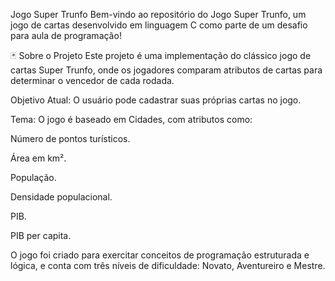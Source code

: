 Jogo Super Trunfo
Bem-vindo ao repositório do Jogo Super Trunfo, um jogo de cartas desenvolvido em linguagem C como parte de um desafio para aula de programação!

🃏 Sobre o Projeto
Este projeto é uma implementação do clássico jogo de cartas Super Trunfo, onde os jogadores comparam atributos de cartas para determinar o vencedor de cada rodada.

Objetivo Atual: O usuário pode cadastrar suas próprias cartas no jogo.

Tema: O jogo é baseado em Cidades, com atributos como:

Número de pontos turísticos.

Área em km².

População.

Densidade populacional.

PIB.

PIB per capita.

O jogo foi criado para exercitar conceitos de programação estruturada e lógica, e conta com três níveis de dificuldade: Novato, Aventureiro e Mestre.
